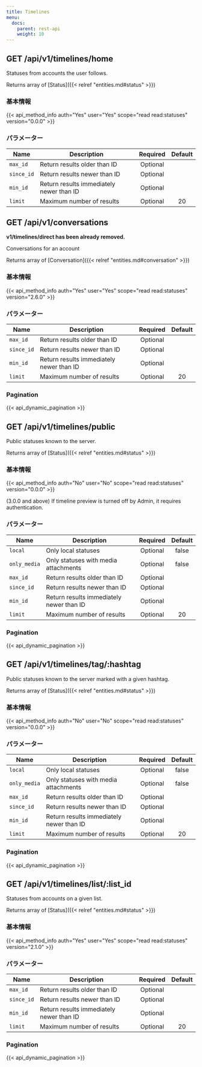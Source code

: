 ```yaml
---
title: Timelines
menu:
  docs:
    parent: rest-api
    weight: 10
---
```


## GET /api/v1/timelines/home

Statuses from accounts the user follows.

Returns array of [Status]({{< relref "entities.md#status" >}})

### 基本情報

{{< api_method_info auth="Yes" user="Yes" scope="read read:statuses" version="0.0.0" >}}

### パラメーター

|Name|Description|Required|Default|
|----|-----------|:------:|:-----:|
| `max_id` | Return results older than ID | Optional ||
| `since_id` | Return results newer than ID | Optional ||
| `min_id` | Return results immediately newer than ID | Optional ||
| `limit` | Maximum number of results | Optional | 20 |


## GET /api/v1/conversations

**v1/timelines/direct has been already removed.**

Conversations for an account

Returns array of [Conversation]({{< relref "entities.md#conversation" >}})

### 基本情報

{{< api_method_info auth="Yes" user="Yes" scope="read read:statuses" version="2.6.0" >}}

### パラメーター

|Name|Description|Required|Default|
|----|-----------|:------:|:-----:|
| `max_id` | Return results older than ID | Optional ||
| `since_id` | Return results newer than ID | Optional ||
| `min_id` | Return results immediately newer than ID | Optional ||
| `limit` | Maximum number of results | Optional | 20 |

### Pagination

{{< api_dynamic_pagination >}}

## GET /api/v1/timelines/public

Public statuses known to the server.

Returns array of [Status]({{< relref "entities.md#status" >}})

### 基本情報

{{< api_method_info auth="No" user="No" scope="read read:statuses" version="0.0.0" >}}

(3.0.0 and above) If timeline preview is turned off by Admin, it requires authentication.

### パラメーター

|Name|Description|Required|Default|
|----|-----------|:------:|:-----:|
| `local` | Only local statuses | Optional |false|
| `only_media` | Only statuses with media attachments | Optional |false|
| `max_id` | Return results older than ID | Optional ||
| `since_id` | Return results newer than ID | Optional ||
| `min_id` | Return results immediately newer than ID | Optional ||
| `limit` | Maximum number of results | Optional | 20 |

### Pagination

{{< api_dynamic_pagination >}}

## GET /api/v1/timelines/tag/:hashtag

Public statuses known to the server marked with a given hashtag.

Returns array of [Status]({{< relref "entities.md#status" >}})

### 基本情報

{{< api_method_info auth="No" user="No" scope="read read:statuses" version="0.0.0" >}}

### パラメーター

|Name|Description|Required|Default|
|----|-----------|:------:|:-----:|
| `local` | Only local statuses | Optional |false|
| `only_media` | Only statuses with media attachments | Optional |false|
| `max_id` | Return results older than ID | Optional ||
| `since_id` | Return results newer than ID | Optional ||
| `min_id` | Return results immediately newer than ID | Optional ||
| `limit` | Maximum number of results | Optional | 20 |

### Pagination

{{< api_dynamic_pagination >}}

## GET /api/v1/timelines/list/:list_id

Statuses from accounts on a given list.

Returns array of [Status]({{< relref "entities.md#status" >}})

### 基本情報

{{< api_method_info auth="Yes" user="Yes" scope="read read:statuses" version="2.1.0" >}}

### パラメーター

|Name|Description|Required|Default|
|----|-----------|:------:|:-----:|
| `max_id` | Return results older than ID | Optional ||
| `since_id` | Return results newer than ID | Optional ||
| `min_id` | Return results immediately newer than ID | Optional ||
| `limit` | Maximum number of results | Optional | 20 |

### Pagination

{{< api_dynamic_pagination >}}
